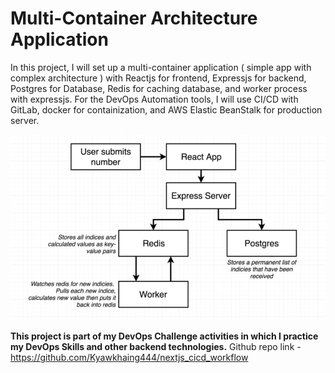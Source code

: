 # Multi-Container Architecture Application

In this project, I will set up a multi-container application ( simple app with complex architecture ) with Reactjs for frontend, Expressjs for backend, Postgres for Database, Redis for caching database, and worker process with expressjs. For the DevOps Automation tools, I will use CI/CD with GitLab, docker for containization, and AWS Elastic BeanStalk for production server.

![App Architecture Diagrams](./project3_project_architecture_diagram.png)

**This project is part of my DevOps Challenge activities in which I practice my DevOps Skills and other backend technologies.**
Github repo link - <https://github.com/Kyawkhaing444/nextjs_cicd_workflow>
